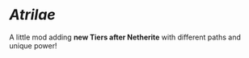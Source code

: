 # *Atrilae*

A little mod adding **new Tiers after Netherite** with different paths and unique power!

